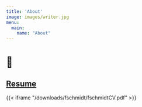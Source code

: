 ```yaml
---
title: 'About'
image: images/writer.jpg
menu:
  main:
    name: "About"
---
```


# 👋 
## [Resume](/downloads/fschmidt/fschmidtCV.pdf)
{{< iframe "/downloads/fschmidt/fschmidtCV.pdf" >}}
